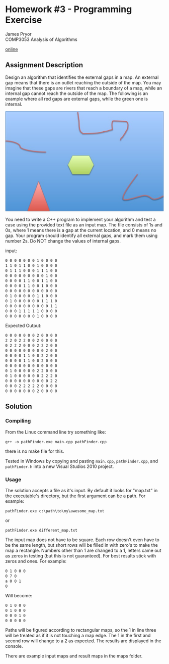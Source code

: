 Homework #3 - Programming Exercise
==================================
James Pryor  
COMP3053 Analysis of Algorithms  

[online][git]


Assignment Description
----------------------
Design an algorithm that identifies the external gaps in a map. An external gap means that there is 
an outlet reaching the outside of the map. You may imagine that these gaps are rivers that reach a 
boundary of a map, while an internal gap cannot reach the outside of the map. The following is an 
example where all red gaps are external gaps, while the green one is internal. 

![Example Image][img]

You need to write a C++ program to implement your algorithm and test a case using the provided text 
file as an input map. The file consists of 1s and 0s, where 1 means there is a gap at the current 
location, and 0 means no gap. Your program should identify all external gaps, and mark them using 
number 2s.  Do NOT change the values of internal gaps.

input:  

    0 0 0 0 0 0 0 1 0 0 0 0
    1 1 0 1 1 0 0 1 0 0 0 0
    0 1 1 1 0 0 0 1 1 1 0 0
    0 0 0 0 0 0 0 0 0 1 0 0
    0 0 0 0 1 1 0 0 1 1 0 0
    0 0 0 0 1 1 0 0 1 0 0 0
    0 0 0 0 0 0 0 0 0 0 0 0
    0 1 0 0 0 0 0 1 1 0 0 0
    0 1 0 0 0 0 0 0 1 1 1 0
    0 0 0 0 0 0 0 0 0 0 1 1
    0 0 0 1 1 1 1 1 0 0 0 0
    0 0 0 0 0 0 0 1 0 0 0 0

Expected Output:  

    0 0 0 0 0 0 0 2 0 0 0 0
    2 2 0 2 2 0 0 2 0 0 0 0
    0 2 2 2 0 0 0 2 2 2 0 0
    0 0 0 0 0 0 0 0 0 2 0 0
    0 0 0 0 1 1 0 0 2 2 0 0
    0 0 0 0 1 1 0 0 2 0 0 0
    0 0 0 0 0 0 0 0 0 0 0 0
    0 1 0 0 0 0 0 2 2 0 0 0
    0 1 0 0 0 0 0 0 2 2 2 0
    0 0 0 0 0 0 0 0 0 0 2 2
    0 0 0 2 2 2 2 2 0 0 0 0
    0 0 0 0 0 0 0 2 0 0 0 0


Solution
--------
### Compiling
From the Linux command line try something like:

    g++ -o pathFinder.exe main.cpp pathFinder.cpp

there is no make file for this.

Tested in Windows by copying and pasting `main.cpp`, `pathFinder.cpp`, and `pathFinder.h` into a new
Visual Studios 2010 project.

### Usage
The solution accepts a file as it's input. By default it looks for "map.txt" in the executable's 
directory, but the first argument can be a path. For example:

    pathFinder.exe c:\path\to\my\awesome_map.txt

or

    pathFinder.exe different_map.txt

The input map does not have to be square. Each row doesn't even have to be the same length, but 
short rows will be filled in with zero's to make the map a rectangle. Numbers other than 1 are 
changed to a 1, letters came out as zeros in testing (but this is not guaranteed). For best results
stick with zeros and ones. For example:

    0 1 0 0 0
    0 7 0
    a 0 0 1 
    0

Will become:

    0 1 0 0 0
    0 1 0 0 0
    0 0 0 1 0
    0 0 0 0 0

Paths will be figured according to rectangular maps, so the 1 in line three will be treated as if it
is not touching a map edge. The 1 in the first and second row will change to a 2 as expected. The 
results are displayed in the console.

There are example input maps and result maps in the maps folder.


[img]: docs/example.jpg
[git]: https://github.com/deplicator/assignments/tree/master/COMP3053%20-%20Analysis%20of%20Algorithms/Homework%203%20-%20Escape%20Path%20Problem
